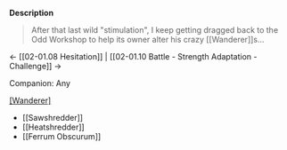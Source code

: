 **Description**
> After that last wild "stimulation", I keep getting dragged back to the Odd Workshop to help its owner alter his crazy [[Wanderer]]s...

← [[02-01.08 Hesitation]] | [[02-01.10 Battle - Strength Adaptation - Challenge]] →

Companion: Any

[[Wanderer]](s)
* [[Sawshredder]]
* [[Heatshredder]]
* [[Ferrum Obscurum]]